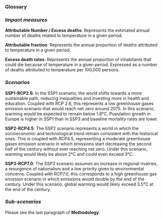 ### Glossary

### *Impact measures*

**Attributable Number / Excess deaths**: Represents the estimated annual number of deaths related to temperature in a given period.

**Attributable fraction**: Represents the annual proportion of deaths attributed to temperature in a given period.

**Excess death rates**: Represents the annual proportion of inhabitants that could die because of temperature in a given period. Expressed as a number of deaths attributed to temperature per 100,000 persons.

### *Scenarios*

**SSP1-RCP2.6**: In the SSP1 scenario, the world shifts towards a more sustainable path, reducing inequalities and investing more in health and education. Coupled with RCP 2.6, this represents a low greenhouse gases emission scenario that would reach net zero around 2075. In this scenario, warming would be expected to remain below 1.8°C. Population growth in Europe is higher in SSP1 than in SSP3 and baseline mortality rates are lower.

**SSP2-RCP4.5**: The SSP2 scenario represents a world in which the socioeconomic and technological trend remain consistent with the historical ones. This is coupled with RCP4.5, representing a moderate greenhouse gases emission scenario in which emissions start decreasing the second half of the century without ever reaching net zero. Under this scenario, warming would likely be above 2°C and could even exceed 3°C.

**SSP3-RCP7.0**: The SSP3 scenario assumes an increase in regional rivalries, a resurgence of nationalism and a low priority given to environmental concerns. Coupled with RCP7.0, this corresponds to a high greenhouse gas emission scenario in which emissions would double by the end of the century. Under this scenario, global warming would likely exceed 3.5°C at the end of the century.

### *Sub-scenarios*

Please see the last paragraph of **Methodology**.

